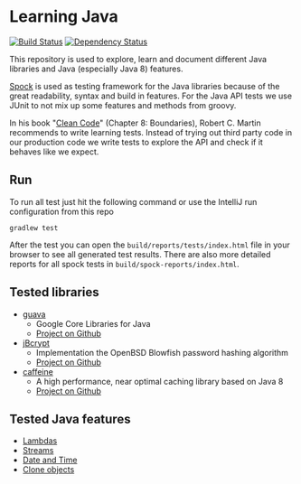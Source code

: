 # Learning Java

[![Build Status](https://img.shields.io/travis/feedm3/learning-java.svg?style=flat-square)](https://travis-ci.org/feedm3/learning-java)
[![Dependency Status](https://dependencyci.com/github/feedm3/learning-java/badge?style=flat-square)](https://dependencyci.com/github/feedm3/learning-java)

This repository is used to explore, learn and document different Java libraries and Java (especially Java 8) features.

[Spock](https://github.com/spockframework/spock) is used as testing framework for the
 Java libraries because of the great readability, syntax and build in features. For the
 Java API tests we use JUnit to not mix up some features and methods from groovy.

In his book "[Clean Code](http://www.amazon.de/dp/0132350882)" (Chapter 8: Boundaries), Robert C. Martin recommends 
to write learning tests. Instead of trying out third party code in our production code we write tests to explore 
the API and check if it behaves like we expect.


## Run
To run all test just hit the following command or use the IntelliJ run configuration from this repo

```
gradlew test
```

After the test you can open the `build/reports/tests/index.html` file in your browser to see all generated test results.
There are also more detailed reports for all spock tests in `build/spock-reports/index.html`.


## Tested libraries
* [guava](src/test/groovy/guava)
    - Google Core Libraries for Java
    - [Project on Github](https://github.com/google/guava)
* [jBcrypt](src/test/groovy/bcrypt)
    - Implementation the OpenBSD Blowfish password hashing algorithm
    - [Project on Github](https://github.com/svenkubiak/jBCrypt)
* [caffeine](src/test/groovy/caffeine)
    - A high performance, near optimal caching library based on Java 8
    - [Project on Github](https://github.com/ben-manes/caffeine)


## Tested Java features
* [Lambdas](src/test/java/java8/LambdasTest.java)
* [Streams](src/test/java/java8/StreamsTest.java)
* [Date and Time](src/test/java/java8/DateTimeTest.java)
* [Clone objects](src/test/java/general/CloneTest.java)

